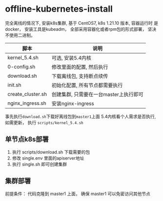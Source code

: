 # offline-kubernetes-install

完全离线的情况下, 安装k8s集群, 基于 CentOS7, k8s 1.21.10 版本, 容器运行时 是docker， 安装工具是kubeadm， 全部采用容器化或者rpm包的形式部署， 坚决不使用二进制。

| 脚本               | 说明                                   |
| ------------------ | -------------------------------------- |
| kernel_5.4.sh    | 可选, 安装5.4内核                      |
| 0-config.sh        | 修改里面的配置, 然后执行               |
| download.sh      | 下载离线包, 支持断点续传               |
| init.sh          | 初始化配置, 所有节点都需要执行         |
| create_cluster.sh    | 创建集群, 只需要在一台master上执行即可 |
| nginx_ingress.sh | 安装nginx-ingress                      |

事先执行`download.sh`下载好离线包到`master1`上面
5.4内核看个人需求是否执行, 如需更新， 执行 `scripts/kernel_5.4.sh`

## 单节点k8s部署

1. 执行 scripts/download.sh 下载需要的包
2. 修改 single.env 里面的apiserver地址
3. 执行 single.sh 即可创建集群

## 集群部署

前提条件： 代码克隆到 master1 上面， 确保 master1 可以免密访问其他节点
